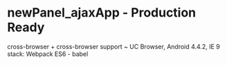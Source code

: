 # newPanel_ajaxApp - Production Ready
cross-browser + cross-browser support ~ UC Browser, Android 4.4.2, IE 9
stack: 
Webpack
ES6 - babel


